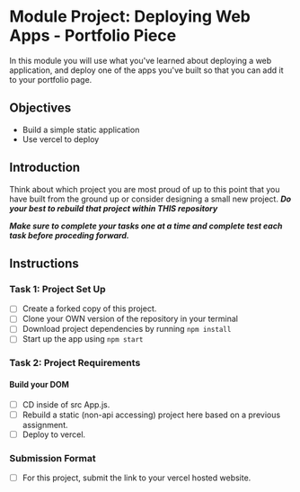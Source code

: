 # Module Project: Deploying Web Apps - Portfolio Piece

In this module you will use what you've learned about deploying a web application, and deploy one of the apps you've built so that you can add it to your portfolio page.


## Objectives
- Build a simple static application
- Use vercel to deploy

## Introduction
Think about which project you are most proud of up to this point that you have built from the ground up or consider designing a small new project. ***Do your best to rebuild that project within THIS repository***

***Make sure to complete your tasks one at a time and complete test each task before proceding forward.***

## Instructions
### Task 1: Project Set Up
* [ ] Create a forked copy of this project.
* [ ] Clone your OWN version of the repository in your terminal
* [ ] Download project dependencies by running `npm install`
* [ ] Start up the app using `npm start`

### Task 2: Project Requirements
#### Build your DOM
* [ ] CD inside of src App.js.
* [ ] Rebuild a static (non-api accessing) project here based on a previous assignment.
* [ ] Deploy to vercel.

### Submission Format
- [ ] For this project, submit the link to your vercel hosted website.
